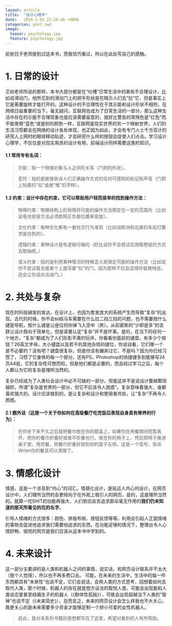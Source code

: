 ```yaml
---
layout: article
title:  "设计心理学"
date:   2018-1-03 22:28:40 +0800
categories: post rwd
image:
  teaser: psychology.jpg
  feature: psychology.jpg
---
```


前些日子老师提到过这本书，而我恰巧看过，所以在此处写自己的感触。

# 1. 日常的设计
正如老师所说的那样，本书大部分都是在“吐槽”日常生活中的某些不合理设计，比如说滑动门，他所见到的滑动门上的把手形状是在暗示人们去“拉”它，但是事实上它是需要旋转才能打开的。这种设计的不合理性在于其示能和设计形状不相符。在网络日益重要的当下，毫无疑问，互联网也成为了日常生活的一部分，那么这种生活中存在的示能不合理现象也是应该需要留意的，就好比警告的常用色是“红色”而不能使用“蓝色”或是别的颜色一样，互联网是现实世界的另一个映射世界，人们的生活习惯都会在网络的设计各处体现，也正因为如此，才会有专门人士千方百计的研究人上网时的眼球移动轨迹，才会研究什么样的按钮会促使人们点击。学习设计心理学，不仅仅是对现实用具的设计有用，前端设计同样需要这类的知识。

#### 1.1 常用专有名词：
> 示能：指一个物理对象与人之间的关系（门把的形状）。

> 意符：指的是能够告诉人们正确操作方式的任何可感知的标记和声音（门把上贴着的“拉”或者“推”的字样）。

#### 1.2 约束：设计中存在约束，它可以帮助用户轻而易举的找到操作方法：

> 物理约束：物理结构上的局限将可能的操作方法限定在一定的范围内（比如说电池安装方法必须依照正负极位置来安放）。

> 文化约束：每种文化都有一套社交行为准则（比如说欧洲和北美的车前灯要求是白色的）。

> 逻辑约束：某种设计是有逻辑可循的（好比说你不会尝试去用取卷纸的方式去取抽纸。）

> 语义约束：指的是利用某种情况的特殊含义来限定可能的操作方法（比如说你不尝试着去推某个上面写着“拉”的门，因为那样不仅会显得你智商特低，还会让你没办法进门。）

# 2. 共处与复杂
现在的科技越发的发达，在设计上，也因为愈发庞大的系统产生而导致“复杂”的出现。古代的时候，你不会纠结马车需要在什么拉二挡三挡的问题，也不需要按什么键是导航，按什么键是让座位将你弹飞入空中（笑）。从前密斯的“少即是多”的言辞让设计趋向于简单化，但是诺曼认定“复杂”并不是坏事。是的，在当下的任何一个地方，“复杂”都成为了人们形影不离的玩伴，你看看你面前的键盘，有多少个按钮？26英文字母，大小键盘以及若干的其他杂琐的键位，你说说看，它们哪一个是不必要的？没有吧？键盘很复杂，但是你没有嫌弃过它，不是吗？因为你已经习惯了，习惯了它身体的每一个部分。还有PS，Photoshop的快捷键多到能够写24页A4纸，它的复杂性可想而知，但是他们都是必要的，而且经过学习之后，每个人都认为它的复杂是理所当然的。

复杂已经成为了人类社会设计中必不可缺的一部分，但是这并不是说设计要越繁琐越好。所谓“复杂是世界的一部分，但它不应该令人困惑”。复杂意味着强大，谁都喜欢强大的。设计应该做到的，是让复杂和设计和使用者共处，让“复杂”不再令人困惑。

#### 2.1 题外话（这是一个关于你如何在高级餐厅吃完饭后表现自身具有修养的行为）：
> 在你坐下来不久之后就把餐巾放在你的膝盖上，如果你在用餐期间短暂离开，把你的餐巾折叠好或者不折叠也行，放在你的椅子上，然后把椅子推进桌子里。用完餐，把餐巾折叠好放到你的盘子左侧，这是一个信号，告诉Writer你的餐具可以清理了。

# 3. 情感化设计
情感，这是一个涉及到“内心”的词汇。情感化设计，是贴近人内心的设计。在网页设计中，人们理所当然的会更倾向于在外观上吸引人的网页，是的，这是理所当然的。就算一坨SHIT的功能再强大，人们依旧会去追求那朵毫无作用的**我们仍未知道的那天所看见的花的名字**。

引导人情绪的方式很多：颜色、排版布局、按钮反馈等等。利用会引起人正面情绪的事物去促进他追求我们需要他追求的东西，在功能足够的情况下，整理出令人心情舒畅、愉悦的网页是我们应该从这本书中学到的。

# 4. 未来设计
这一部分主要讲的是人类和机器人之间的事情，说实话，和网页设计联系并不太大（我个人觉得），所以也不再多费口舌。
可能，在未来的生活中，生活中的每一件东西都具有“未来性”也说不定，它们会说话，会用人类的方式思考，回想着如何去取代人类，那个时候，机器人的存在就是想方设法的取悦人类，可能会出现能和人类谈恋爱甚至结婚生子的机器人（《群体性孤独》），可能会出现超越当下人类的“智神”也说不定（《未来简史》），总而言之，未来的网页设计会怎么样我也不大关心，我更关心的是未来需要多少资金才能够定制一个娇小可爱的女性机器人。

>  自此，我对本系列书籍的感想都写在了这里，希望对看到的人有所帮助。
